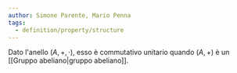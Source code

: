 ```yaml
---
author: Simone Parente, Mario Penna
tags:
  - definition/property/structure
---
```

Dato l'anello $(A, +, \cdot)$, esso è commutativo unitario quando $(A,+)$ è un [[Gruppo abeliano|gruppo abeliano]].